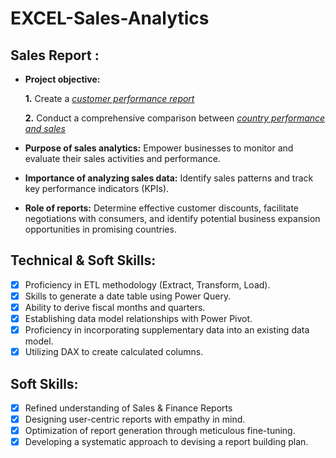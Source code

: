 # EXCEL-Sales-Analytics
## Sales Report :


- **Project objective:** 

    **1.** Create a _[customer performance report](https://github.com/saikiran96-data/EXCEL-Sales-Analytics/blob/0c1cc22b8dba928967043b0f78f4f112f3e1b442/person%20wise%20sales%20analysis.pdf)_ 

    **2.** Conduct a comprehensive comparison between _[country performance and sales](https://github.com/saikiran96-data/EXCEL-Sales-Analytics/blob/0c1cc22b8dba928967043b0f78f4f112f3e1b442/COUNTRY%20WISE%20SALES%20REPORT.pdf)_

- **Purpose of sales analytics:** Empower businesses to monitor and evaluate their sales activities and performance.

- **Importance of analyzing sales data:** Identify sales patterns and track key performance indicators (KPIs).

- **Role of reports:** Determine effective customer discounts, facilitate negotiations with consumers, and identify potential business expansion opportunities in promising countries.

## Technical & Soft Skills:
- [x]	Proficiency in ETL methodology (Extract, Transform, Load).
- [x]	Skills to generate a date table using Power Query.
- [x]	Ability to derive fiscal months and quarters.
- [x]	Establishing data model relationships with Power Pivot.
- [x]	Proficiency in incorporating supplementary data into an existing data model.
- [x]	Utilizing DAX to create calculated columns.

## Soft Skills:
- [x]	Refined understanding of Sales & Finance Reports
- [x]	Designing user-centric reports with empathy in mind.
- [x]	Optimization of report generation through meticulous fine-tuning.
- [x]	Developing a systematic approach to devising a report building plan.
